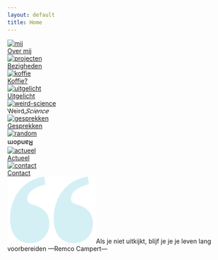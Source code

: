 ```yaml
---
layout: default
title: Home
---
```

<style>
.menubottom_under, .footer_inner {
  display: none;
}
</style>   

<main>
            <!-- Grid navigation section -->
            <section class="grid-container">
                <a href="mij/index.html"><div class="grid-item">
                    <img src="{{ '/assets/images/global/mij.svg' | relative_url }}" alt="mij">
                    <div class="link-label">Over mij</div>
                </div></a>
                <a href="projecten/index.html"><div class="grid-item">
                    <img src="{{ '/assets/images/global/projecten.svg' | relative_url }}" alt="projecten">
                    <div class="link-label">Bezigheden</div>
                </div></a>
                <a href="koffie/index.html"><div class="grid-item">
                    <img src="{{ '/assets/images/global/koffie.svg' | relative_url }}" alt="koffie">
                    <div class="link-label">Koffie?</div>
                </div></a>
                <a href="uitgelicht/index.html"><div class="grid-item">
                    <img src="{{ '/assets/images/global/uitgelicht.svg' | relative_url }}" alt="uitgelicht">
                    <div class="link-label">Uitgelicht</div>
                </div></a>
                <a href="weird-science/index.html"><div class="grid-item">
                    <img src="{{ '/assets/images/global/weird-science.svg' | relative_url }}" alt="weird-science">
                    <div class="link-label"><div style="transform: skewX(12deg); display:inline-block;">Weird</div> <div style="transform: skewX(-22deg); display:inline-block;">Science</div></div>
                </div></a>
                <a href="/gesprekken/index.html"><div class="grid-item">
                    <img src="{{ '/assets/images/global/gesprekken.svg' | relative_url }}" alt="gesprekken">
                    <div class="link-label">Gesprekken</div>
                </div></a>
                <a href="random/index.html"><div class="grid-item">
                    <img src="{{ '/assets/images/global/random.svg' | relative_url }}" alt="random">
                    <div><div style="transform: rotate(180deg); display:inline-block; margin-top:4px; font-size:1.05em; font-weight:500;">Random</div></div>
                </div></a>
                <a href="actueel/index.html"><div class="grid-item">
                    <img src="{{ '/assets/images/global/actueel.svg' | relative_url }}" alt="actueel">
                    <div id="month"></div>
                    <div id="date"></div>
                    <div class="link-label">Actueel</div>
                </div></a>
                <a href="contact/index.html"><div class="grid-item">
                    <img src="{{ '/assets/images/global/contact.svg' | relative_url }}" alt="contact">
                    <div class="link-label">Contact</div>
                </div></a>
            </section>
            <div class="quote"><img src="/assets/images/global/quote.svg" alt="">Als je niet uitkijkt, blijf&nbsp;je je je leven lang voorbereiden <span class="small">—Remco Campert—</span></div>
        </main>

